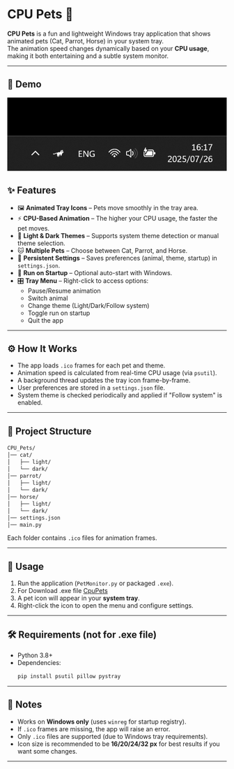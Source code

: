# CPU Pets 🐾

**CPU Pets** is a fun and lightweight Windows tray application that shows animated pets (Cat, Parrot, Horse) in your system tray.  
The animation speed changes dynamically based on your **CPU usage**, making it both entertaining and a subtle system monitor.  

---

## 🐾 Demo
![Demo](Docs/demo.gif)


## ✨ Features
- 🖼️ **Animated Tray Icons** – Pets move smoothly in the tray area.  
- ⚡ **CPU-Based Animation** – The higher your CPU usage, the faster the pet moves.  
- 🎨 **Light & Dark Themes** – Supports system theme detection or manual theme selection.  
- 🐱 **Multiple Pets** – Choose between Cat, Parrot, and Horse.  
- 💾 **Persistent Settings** – Saves preferences (animal, theme, startup) in `settings.json`.  
- 🔄 **Run on Startup** – Optional auto-start with Windows.  
- 🎛️ **Tray Menu** – Right-click to access options:  
  - Pause/Resume animation  
  - Switch animal  
  - Change theme (Light/Dark/Follow system)  
  - Toggle run on startup  
  - Quit the app  

---

## ⚙️ How It Works
- The app loads `.ico` frames for each pet and theme.  
- Animation speed is calculated from real-time CPU usage (via `psutil`).  
- A background thread updates the tray icon frame-by-frame.  
- User preferences are stored in a `settings.json` file.  
- System theme is checked periodically and applied if "Follow system" is enabled.  

---

## 📂 Project Structure
```
CPU_Pets/
│── cat/
│   ├── light/
│   └── dark/
│── parrot/
│   ├── light/
│   └── dark/
│── horse/
│   ├── light/
│   └── dark/
│── settings.json
│── main.py
```
Each folder contains `.ico` files for animation frames.  

---

## 🚀 Usage
1. Run the application (`PetMonitor.py` or packaged `.exe`).
2. For Download .exe file [CpuPets](https://github.com/Kiyarakks/Cpu-Pets/releases/download/v1.0.0/CpuPets.v1.0.0.exe)
3. A pet icon will appear in your **system tray**.  
4. Right-click the icon to open the menu and configure settings.  

---

## 🛠️ Requirements (not for .exe file)
- Python 3.8+  
- Dependencies:  
  ```bash
  pip install psutil pillow pystray
  ```

---

## 📌 Notes
- Works on **Windows only** (uses `winreg` for startup registry).  
- If `.ico` frames are missing, the app will raise an error.
- Only `.ico` files are supported (due to Windows tray requirements).  
- Icon size is recommended to be **16/20/24/32 px** for best results if you want some changes.  

---
